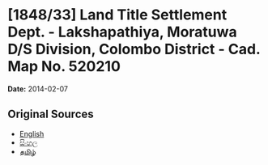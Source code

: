 # [1848/33] Land Title Settlement Dept. - Lakshapathiya, Moratuwa D/S Division, Colombo District - Cad. Map No. 520210

**Date:** 2014-02-07

## Original Sources

- [English](https://documents.gov.lk/view/extra-gazettes/2014/2/1848-33_E.pdf)
- [සිංහල](https://documents.gov.lk/view/extra-gazettes/2014/2/1848-33_S.pdf)
- [தமிழ்](https://documents.gov.lk/view/extra-gazettes/2014/2/1848-33_T.pdf)
